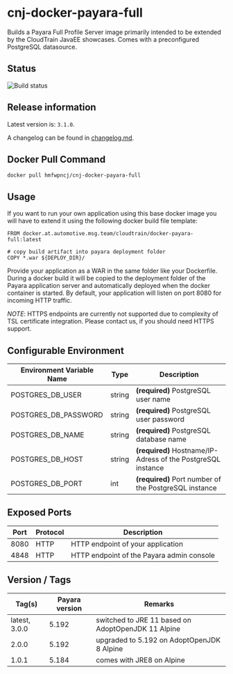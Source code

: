 # cnj-docker-payara-full

Builds a Payara Full Profile Server image primarily intended to be extended by the CloudTrain JavaEE showcases.
Comes with a preconfigured PostgreSQL datasource.

## Status
![Build status](https://drone.at.automotive.msg.team/api/badges/cloudtrain/cnj-docker-payara-full/status.svg)

## Release information

Latest version is: `3.1.0`.

A changelog can be found in [changelog.md](changelog.md).

## Docker Pull Command
`docker pull hmfwpncj/cnj-docker-payara-full`

## Usage 

If you want to run your own application using this base docker image you will have to extend it 
using the following docker build file template:

``` 
FROM docker.at.automotive.msg.team/cloudtrain/docker-payara-full:latest

# copy build artifact into payara deployment folder
COPY *.war ${DEPLOY_DIR}/
```

Provide your application as a WAR in the same folder like your Dockerfile. During a docker build it will be copied 
to the deployment folder of the Payara application server and automatically deployed when the docker container is started.
By default, your application will listen on port 8080 for incoming HTTP traffic.

*NOTE*: HTTPS endpoints are currently not supported due to complexity of TSL certificate integration. Please contact us, if you should need HTTPS support. 

## Configurable Environment

| Environment Variable Name | Type | Description |
| --- | --- | --- |
| POSTGRES_DB_USER | string | __(required)__ PostgreSQL user name | 
| POSTGRES_DB_PASSWORD | string | __(required)__ PostgreSQL user password | 
| POSTGRES_DB_NAME | string | __(required)__ PostgreSQL database name | 
| POSTGRES_DB_HOST | string | __(required)__ Hostname/IP-Adress of the PostgreSQL instance | 
| POSTGRES_DB_PORT | int | __(required)__ Port number of the PostgreSQL instance | 

## Exposed Ports

| Port | Protocol | Description |
| --- | --- | --- |
| 8080 | HTTP | HTTP endpoint of your application | 
| 4848 | HTTP | HTTP endpoint of the Payara admin console |
 
## Version / Tags

| Tag(s) | Payara version | Remarks |
| --- | --- | --- |
| latest, 3.0.0 | 5.192 | switched to JRE 11 based on AdoptOpenJDK 11 Alpine |
| 2.0.0 | 5.192 | upgraded to 5.192 on AdoptOpenJDK 8 Alpine |
| 1.0.1 | 5.184 | comes with JRE8 on Alpine |
